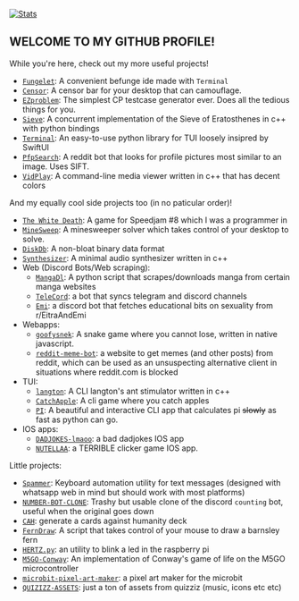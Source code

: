 [![Stats](https://github-readme-stats.vercel.app/api?username=lomnom&show_icons=true&theme=cobalt&border_radius=10&rank_icon=github&include_all_commits=true)](https://github.com/anuraghazra/github-readme-stats)
## WELCOME TO MY GITHUB PROFILE!
While you're here, check out my more useful projects!  
  - [`Fungelet`](https://github.com/lomnom/Fungelet): A convenient befunge ide made with `Terminal`
  - [`Censor`](https://github.com/lomnom/Redact): A censor bar for your desktop that can camouflage.
  - [`EZproblem`](https://github.com/lomnom/EZproblem/tree/main): The simplest CP testcase generator ever. Does all the tedious things for you.
  - [`Sieve`](https://github.com/lomnom/Sieve): A concurrent implementation of the Sieve of Eratosthenes in c++ with python bindings
  - [`Terminal`](https://github.com/lomnom/Terminal): An easy-to-use python library for TUI loosely insipred by SwiftUI
  - [`PfpSearch`](https://github.com/lomnom/PfpSearch): A reddit bot that looks for profile pictures most similar to an image. Uses SIFT.
  - [`VidPlay`](https://github.com/lomnom/VidPlay): A command-line media viewer written in c++ that has decent colors

And my equally cool side projects too (in no paticular order)!
  - [`The White Death`](https://github.com/WhatsACloud/the-white-death): A game for Speedjam #8 which I was a programmer in
  - [`MineSweep`](https://github.com/lomnom/MineSweep): A minesweeper solver which takes control of your desktop to solve.
  - [`DiskDb`](https://github.com/lomnom/DiskDb): A non-bloat binary data format
  - [`Synthesizer`](https://github.com/lomnom/Synthesizer): A minimal audio synthesizer written in c++
  - Web (Discord Bots/Web scraping):
    - [`MangaDl`](https://github.com/lomnom/MangaDl): A python script that scrapes/downloads manga from certain manga websites
    - [`TeleCord`](https://github.com/lomnom/TeleCord): a bot that syncs telegram and discord channels
    - [`Emi`](https://github.com/lomnom/Emi): a discord bot that fetches educational bits on sexuality from r/EitraAndEmi
  - Webapps:
    - [`goofysnek`](https://github.com/lomnom/Snake): A snake game where you cannot lose, written in native javascript.
    - [`reddit-meme-bot`](https://github.com/lomnom/reddit-meme-bot): a website to get memes (and other posts) from reddit, which can be used as an unsuspecting alternative client in situations where reddit.com is blocked
  - TUI:
    - [`langton`](https://github.com/lomnom/langton): A CLI langton's ant stimulator written in c++
    - [`CatchApple`](https://github.com/lomnom/CatchApple): A cli game where you catch apples
    - [`PI`](https://github.com/lomnom/PI): A beautiful and interactive CLI app that calculates pi ~~slowly~~ as fast as python can go.
  - IOS apps:
    - [`DADJOKES-lmaoo`](https://github.com/lomnom/DADJOKES-lmaoo): a bad dadjokes IOS app
    - [`NUTELLAA`](https://github.com/lomnom/NUTELLAA): a TERRIBLE clicker game IOS app.

  Little projects:
  - [`Spammer`](https://github.com/lomnom/SpamBot): Keyboard automation utility for text messages (designed with whatsapp web in mind but should work with most platforms)
  - [`NUMBER-BOT-CLONE`](https://github.com/lomnom/NUMBER-BOT-CLONE): Trashy but usable clone of the discord `counting` bot, useful when the original goes down
  - [`CAH`](https://github.com/lomnom/CAH): generate a cards against humanity deck
  - [`FernDraw`](https://github.com/lomnom/FernDraw): A script that takes control of your mouse to draw a barnsley fern
  - [`HERTZ.py`](https://github.com/lomnom/HERTZ.py): an utility to blink a led in the raspberry pi
  - [`M5GO-Conway`](https://github.com/lomnom/M5GO-Conway): An implementation of Conway's game of life on the M5GO microcontroller
  - [`microbit-pixel-art-maker`](https://github.com/lomnom/microbit-pixel-art-maker): a pixel art maker for the microbit
  - [`QUIZIZZ-ASSETS`](https://github.com/lomnom/QUIZZIZ-ASSETS): just a ton of assets from quizziz (music, icons etc etc)
